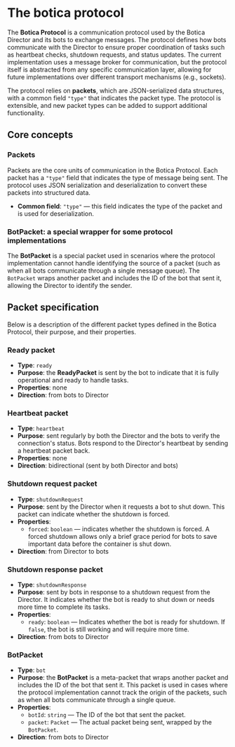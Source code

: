 # The botica protocol

The **Botica Protocol** is a communication protocol used by the Botica Director and its bots to
exchange messages. The protocol defines how bots communicate with the Director to ensure proper
coordination of tasks such as heartbeat checks, shutdown requests, and status updates. The current
implementation uses a message broker for communication, but the protocol itself is abstracted from
any specific communication layer, allowing for future implementations over different transport
mechanisms (e.g., sockets).

The protocol relies on **packets**, which are JSON-serialized data structures, with a common
field `"type"` that indicates the packet type. The protocol is extensible, and new packet types can
be added to support additional functionality.

## Core concepts

### Packets

Packets are the core units of communication in the Botica Protocol. Each packet has a `"type"` field
that indicates the type of message being sent. The protocol uses JSON serialization and
deserialization to convert these packets into structured data.

- **Common field**: `"type"` — this field indicates the type of the packet and is used for
  deserialization.

### BotPacket: a special wrapper for some protocol implementations

The **BotPacket** is a special packet used in scenarios where the protocol implementation cannot
handle identifying the source of a packet (such as when all bots communicate through a single
message queue). The `BotPacket` wraps another packet and includes the ID of the bot that sent it,
allowing the Director to identify the sender.

## Packet specification

Below is a description of the different packet types defined in the Botica Protocol, their purpose,
and their properties.

### Ready packet

- **Type**: `ready`
- **Purpose**: the **ReadyPacket** is sent by the bot to indicate that it is fully operational and
  ready to handle tasks.
- **Properties**: none
- **Direction**: from bots to Director

### Heartbeat packet

- **Type**: `heartbeat`
- **Purpose**: sent regularly by both the Director and the bots to verify the connection's status.
  Bots respond to the Director's heartbeat by sending a heartbeat packet back.
- **Properties**: none
- **Direction**: bidirectional (sent by both Director and bots)

### Shutdown request packet

- **Type**: `shutdownRequest`
- **Purpose**: sent by the Director when it requests a bot to shut down. This packet can indicate
  whether the shutdown is forced.
- **Properties**:
    - `forced`: `boolean` — indicates whether the shutdown is forced. A forced shutdown allows only
      a brief grace period for bots to save important data before the container is shut down.
- **Direction**: from Director to bots

### Shutdown response packet

- **Type**: `shutdownResponse`
- **Purpose**: sent by bots in response to a shutdown request from the Director. It indicates
  whether the bot is ready to shut down or needs more time to complete its tasks.
- **Properties**:
    - `ready`: `boolean` — Indicates whether the bot is ready for shutdown. If `false`, the bot is
      still working and will require more time.
- **Direction**: from bots to Director

### BotPacket

- **Type**: `bot`
- **Purpose**: the **BotPacket** is a meta-packet that wraps another packet and includes the ID of
  the bot that sent it. This packet is used in cases where the protocol implementation cannot track
  the origin of the packets, such as when all bots communicate through a single queue.
- **Properties**:
    - `botId`: `string` — The ID of the bot that sent the packet.
    - `packet`: `Packet` — The actual packet being sent, wrapped by the `BotPacket`.
- **Direction**: from bots to Director
